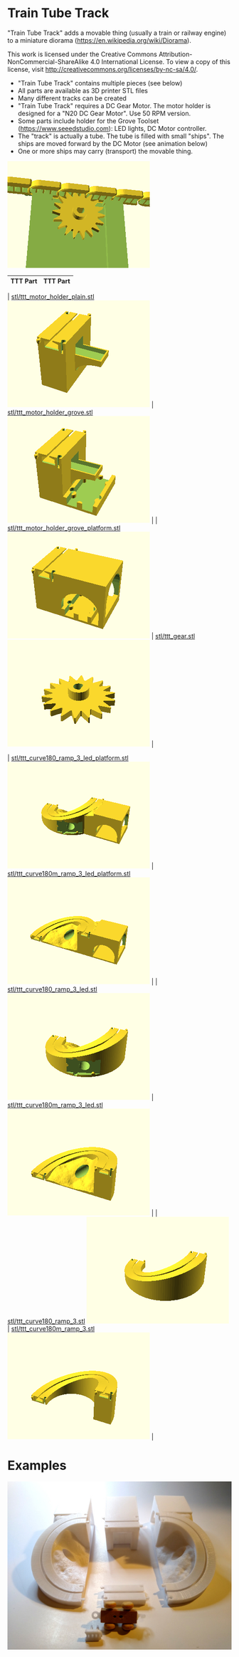 
# Train Tube Track


"Train Tube Track" adds a movable thing (usually a train or railway engine) to a miniature diorama (https://en.wikipedia.org/wiki/Diorama).

This work is licensed under the Creative Commons Attribution-NonCommercial-ShareAlike 4.0 International License. To view a copy of this license, visit http://creativecommons.org/licenses/by-nc-sa/4.0/.

 * "Train Tube Track" contains multiple pieces (see below)
 * All parts are available as 3D printer STL files
 * Many different tracks can be created
 * "Train Tube Track" requires a DC Gear Motor. The motor holder is designed for a "N20 DC Gear Motor". Use 50 RPM version.
 * Some parts include holder for the Grove Toolset (https://www.seeedstudio.com): LED lights, DC Motor controller.
 * The "track" is actually a tube. The tube is filled with small "ships". The ships are moved forward by the DC Motor (see animation below)
 * One or more ships may carry (transport) the movable thing.
 

![gif/ttt_animation.gif](gif/ttt_animation.gif)


| TTT Part | TTT Part |
|---|---|

| [stl/ttt_motor_holder_plain.stl](stl/ttt_motor_holder_plain.stl) ![png/ttt_motor_holder_plain.png](png/ttt_motor_holder_plain.png) | [stl/ttt_motor_holder_grove.stl](stl/ttt_motor_holder_grove.stl) ![png/ttt_motor_holder_grove.png](png/ttt_motor_holder_grove.png) |
| [stl/ttt_motor_holder_grove_platform.stl](stl/ttt_motor_holder_grove_platform.stl) ![png/ttt_motor_holder_grove_platform.png](png/ttt_motor_holder_grove_platform.png) | [stl/ttt_gear.stl](stl/ttt_gear.stl) ![png/ttt_gear.png](png/ttt_gear.png) 	|


| [stl/ttt_curve180_ramp_3_led_platform.stl](stl/ttt_curve180_ramp_3_led_platform.stl) ![png/ttt_curve180_ramp_3_led_platform.png](png/ttt_curve180_ramp_3_led_platform.png) | [stl/ttt_curve180m_ramp_3_led_platform.stl](stl/ttt_curve180m_ramp_3_led_platform.stl) ![png/ttt_curve180m_ramp_3_led_platform.png](png/ttt_curve180m_ramp_3_led_platform.png) |
| [stl/ttt_curve180_ramp_3_led.stl](stl/ttt_curve180_ramp_3_led.stl) ![png/ttt_curve180_ramp_3_led.png](png/ttt_curve180_ramp_3_led.png) | [stl/ttt_curve180m_ramp_3_led.stl](stl/ttt_curve180m_ramp_3_led.stl) ![png/ttt_curve180m_ramp_3_led.png](png/ttt_curve180m_ramp_3_led.png) |
| [stl/ttt_curve180_ramp_3.stl](stl/ttt_curve180_ramp_3.stl) ![png/ttt_curve180_ramp_3.png](png/ttt_curve180_ramp_3.png) | [stl/ttt_curve180m_ramp_3.stl](stl/ttt_curve180m_ramp_3.stl) ![png/ttt_curve180m_ramp_3.png](png/ttt_curve180m_ramp_3.png) |

# Examples

![img/ttt_circle_parts.jpg](img/ttt_circle_parts.jpg)
